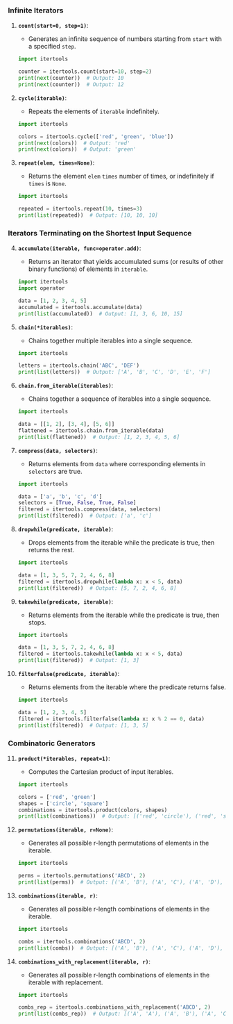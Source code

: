 ### Infinite Iterators

1. **`count(start=0, step=1)`**:
   - Generates an infinite sequence of numbers starting from `start` with a specified `step`.
   ```python
   import itertools

   counter = itertools.count(start=10, step=2)
   print(next(counter))  # Output: 10
   print(next(counter))  # Output: 12
   ```

2. **`cycle(iterable)`**:
   - Repeats the elements of `iterable` indefinitely.
   ```python
   import itertools

   colors = itertools.cycle(['red', 'green', 'blue'])
   print(next(colors))  # Output: 'red'
   print(next(colors))  # Output: 'green'
   ```

3. **`repeat(elem, times=None)`**:
   - Returns the element `elem` `times` number of times, or indefinitely if `times` is `None`.
   ```python
   import itertools

   repeated = itertools.repeat(10, times=3)
   print(list(repeated))  # Output: [10, 10, 10]
   ```

### Iterators Terminating on the Shortest Input Sequence

4. **`accumulate(iterable, func=operator.add)`**:
   - Returns an iterator that yields accumulated sums (or results of other binary functions) of elements in `iterable`.
   ```python
   import itertools
   import operator

   data = [1, 2, 3, 4, 5]
   accumulated = itertools.accumulate(data)
   print(list(accumulated))  # Output: [1, 3, 6, 10, 15]
   ```

5. **`chain(*iterables)`**:
   - Chains together multiple iterables into a single sequence.
   ```python
   import itertools

   letters = itertools.chain('ABC', 'DEF')
   print(list(letters))  # Output: ['A', 'B', 'C', 'D', 'E', 'F']
   ```

6. **`chain.from_iterable(iterables)`**:
   - Chains together a sequence of iterables into a single sequence.
   ```python
   import itertools

   data = [[1, 2], [3, 4], [5, 6]]
   flattened = itertools.chain.from_iterable(data)
   print(list(flattened))  # Output: [1, 2, 3, 4, 5, 6]
   ```

7. **`compress(data, selectors)`**:
   - Returns elements from `data` where corresponding elements in `selectors` are true.
   ```python
   import itertools

   data = ['a', 'b', 'c', 'd']
   selectors = [True, False, True, False]
   filtered = itertools.compress(data, selectors)
   print(list(filtered))  # Output: ['a', 'c']
   ```

8. **`dropwhile(predicate, iterable)`**:
   - Drops elements from the iterable while the predicate is true, then returns the rest.
   ```python
   import itertools

   data = [1, 3, 5, 7, 2, 4, 6, 8]
   filtered = itertools.dropwhile(lambda x: x < 5, data)
   print(list(filtered))  # Output: [5, 7, 2, 4, 6, 8]
   ```

9. **`takewhile(predicate, iterable)`**:
   - Returns elements from the iterable while the predicate is true, then stops.
   ```python
   import itertools

   data = [1, 3, 5, 7, 2, 4, 6, 8]
   filtered = itertools.takewhile(lambda x: x < 5, data)
   print(list(filtered))  # Output: [1, 3]
   ```

10. **`filterfalse(predicate, iterable)`**:
    - Returns elements from the iterable where the predicate returns false.
    ```python
    import itertools

    data = [1, 2, 3, 4, 5]
    filtered = itertools.filterfalse(lambda x: x % 2 == 0, data)
    print(list(filtered))  # Output: [1, 3, 5]
    ```

### Combinatoric Generators

11. **`product(*iterables, repeat=1)`**:
    - Computes the Cartesian product of input iterables.
    ```python
    import itertools

    colors = ['red', 'green']
    shapes = ['circle', 'square']
    combinations = itertools.product(colors, shapes)
    print(list(combinations))  # Output: [('red', 'circle'), ('red', 'square'), ('green', 'circle'), ('green', 'square')]
    ```

12. **`permutations(iterable, r=None)`**:
    - Generates all possible r-length permutations of elements in the iterable.
    ```python
    import itertools

    perms = itertools.permutations('ABCD', 2)
    print(list(perms))  # Output: [('A', 'B'), ('A', 'C'), ('A', 'D'), ('B', 'A'), ('B', 'C'), ('B', 'D'), ('C', 'A'), ('C', 'B'), ('C', 'D'), ('D', 'A'), ('D', 'B'), ('D', 'C')]
    ```

13. **`combinations(iterable, r)`**:
    - Generates all possible r-length combinations of elements in the iterable.
    ```python
    import itertools

    combs = itertools.combinations('ABCD', 2)
    print(list(combs))  # Output: [('A', 'B'), ('A', 'C'), ('A', 'D'), ('B', 'C'), ('B', 'D'), ('C', 'D')]
    ```

14. **`combinations_with_replacement(iterable, r)`**:
    - Generates all possible r-length combinations of elements in the iterable with replacement.
    ```python
    import itertools

    combs_rep = itertools.combinations_with_replacement('ABCD', 2)
    print(list(combs_rep))  # Output: [('A', 'A'), ('A', 'B'), ('A', 'C'), ('A', 'D'), ('B', 'B'), ('B', 'C'), ('B', 'D'), ('C', 'C'), ('C', 'D'), ('D', 'D')]
    ```
